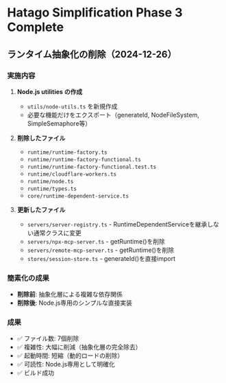# Hatago Simplification Phase 3 Complete

## ランタイム抽象化の削除（2024-12-26）

### 実施内容

1. **Node.js utilities の作成**
   - `utils/node-utils.ts` を新規作成
   - 必要な機能だけをエクスポート（generateId, NodeFileSystem, SimpleSemaphore等）

2. **削除したファイル**
   - `runtime/runtime-factory.ts`
   - `runtime/runtime-factory-functional.ts`
   - `runtime/runtime-factory-functional.test.ts`
   - `runtime/cloudflare-workers.ts`
   - `runtime/node.ts`
   - `runtime/types.ts`
   - `core/runtime-dependent-service.ts`

3. **更新したファイル**
   - `servers/server-registry.ts` - RuntimeDependentServiceを継承しない通常クラスに変更
   - `servers/npx-mcp-server.ts` - getRuntime()を削除
   - `servers/remote-mcp-server.ts` - getRuntime()を削除
   - `stores/session-store.ts` - generateId()を直接import

### 簡素化の成果

- **削除前**: 抽象化層による複雑な依存関係
- **削除後**: Node.js専用のシンプルな直接実装

### 成果

- ✅ ファイル数: 7個削除
- ✅ 複雑性: 大幅に削減（抽象化層の完全除去）
- ✅ 起動時間: 短縮（動的ロードの削除）
- ✅ 可読性: Node.js専用として明確化
- ✅ ビルド成功
